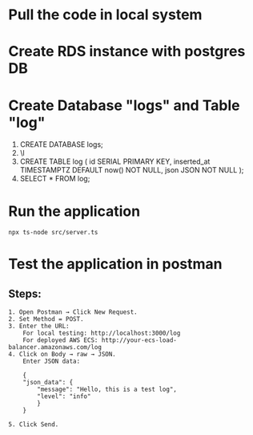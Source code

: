 # Pull the code in local system

# Create RDS instance with postgres DB

# Create Database "logs" and Table "log"

1. CREATE DATABASE logs;
2.	\l 
3.	CREATE TABLE log (
    id SERIAL PRIMARY KEY,
    inserted_at TIMESTAMPTZ DEFAULT now() NOT NULL,
    json JSON NOT NULL
);
4.	SELECT * FROM log;


# Run the application 
    npx ts-node src/server.ts

# Test the application  in postman 

## Steps:

    1. Open Postman → Click New Request.
    2. Set Method = POST.
    3. Enter the URL:
        For local testing: http://localhost:3000/log
        For deployed AWS ECS: http://your-ecs-load-balancer.amazonaws.com/log
    4. Click on Body → raw → JSON.
        Enter JSON data:

        {
        "json_data": {
            "message": "Hello, this is a test log",
            "level": "info"
            }
        }
        
    5. Click Send.